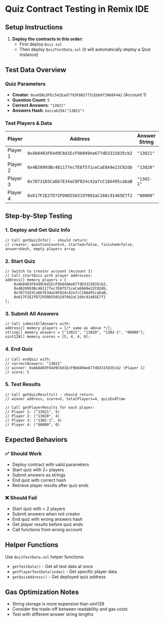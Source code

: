 # Quiz Contract Testing in Remix IDE

## Setup Instructions

1. **Deploy the contracts in this order:**
   - First deploy `Quiz.sol`
   - Then deploy `QuizTestData.sol` (it will automatically deploy a Quiz instance)

## Test Data Overview

### Quiz Parameters
- **Creator**: `0xa95BcDFEc541Ead7793F8857751Ebb0f2060F442` (Account 1)
- **Question Count**: `5`
- **Correct Answers**: `"13021"`
- **Answers Hash**: `keccak256("13021")`

### Test Players & Data
| Player   | Address                                      | Answer String | Score | Description |
|--------  |----------------------------------------------|---------------|-------|-------------|
| Player 1 | `0xAb8483F64d9C6d1EcF9b849Ae677dD3315835cb2` | `"13021"`     | `5`   | All correct |
| Player 2 | `0x4B20993Bc481177ec7E8f571ceCaE8A9e22C02db` | `"13020"`     | `4`   | 4 correct, 1 wrong |
| Player 3 | `0x78731D3Ca6b7E34aC0F824c42a7cC18A495cabaB` | `"1302-1"`    | `4`   | 4 correct, 1 missing |
| Player 4 | `0x617F2E2fD72FD9D5503197092aC168c91465E7f2` | `"00000"`     | `0`   | All wrong |

## Step-by-Step Testing

### 1. Deploy and Get Quiz Info
```solidity
// Call getQuizInfo() - should return:
// creator, questionCount=5, started=false, finished=false, answersHash, empty players array
```

### 2. Start Quiz
```solidity
// Switch to creator account (Account 1)
// Call startQuiz with player addresses:
address[] memory players = [
    0xAb8483F64d9C6d1EcF9b849Ae677dD3315835cb2,
    0x4B20993Bc481177ec7E8f571ceCaE8A9e22C02db,
    0x78731D3Ca6b7E34aC0F824c42a7cC18A495cabaB,
    0x617F2E2fD72FD9D5503197092aC168c91465E7f2
];
```

### 3. Submit All Answers
```solidity
// Call submitAllAnswers with:
address[] memory players = [/* same as above */];
string[] memory answers = ["13021", "13020", "1302-1", "00000"];
uint128[] memory scores = [5, 4, 4, 0];
```

### 4. End Quiz
```solidity
// Call endQuiz with:
// correctAnswers: "13021"
// winner: 0xAb8483F64d9C6d1EcF9b849Ae677dD3315835cb2 (Player 1)
// score: 5
```

### 5. Test Results
```solidity
// Call getQuizResults() - should return:
// winner address, score=5, totalPlayers=4, quizEndTime

// Call getPlayerResults for each player:
// Player 1: ("13021", 5)
// Player 2: ("13020", 4)  
// Player 3: ("1302-1", 4)
// Player 4: ("00000", 0)
```

## Expected Behaviors

### ✅ Should Work
- Deploy contract with valid parameters
- Start quiz with 2+ players
- Submit answers as strings
- End quiz with correct hash
- Retrieve player results after quiz ends

### ❌ Should Fail
- Start quiz with < 2 players
- Submit answers when not creator
- End quiz with wrong answers hash
- Get player results before quiz ends
- Call functions from wrong account

## Helper Functions

Use `QuizTestData.sol` helper functions:
- `getTestData()` - Get all test data at once
- `getPlayerTestData(index)` - Get specific player data
- `getQuizAddress()` - Get deployed quiz address

## Gas Optimization Notes

- String storage is more expensive than uint128
- Consider the trade-off between readability and gas costs
- Test with different answer string lengths
